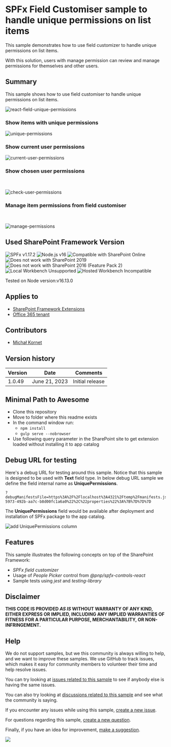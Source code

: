 # SPFx Field Customiser sample to handle unique permissions on list items

This sample demonstrates how to use field customizer to handle unique permissions on list items. 

With this solution, users with manage permission can review and manage permissions for themselves and other users.




## Summary

This sample shows how to use field customiser to handle unique permissions on list items.

![react-field-unique-permissions](./assets/checkUserPermission.gif)


### **Show items with unique permissions**


![unique-permissions](./assets/uniquePermissions.png)


### **Show current user permissions**


![current-user-permissions](./assets/currentUserPermissions.png)


### **Show chosen user permissions**
</br>

![check-user-permissions](./assets/checkUserPermission.gif)


### **Manage item permissions from field customiser**
</br>

![manage-permissions](./assets/managePermissions.png)



## Used SharePoint Framework Version

![SPFx v1.17.2](https://img.shields.io/badge/SPFx-1.17.2-green.svg)
![Node.js v16](https://img.shields.io/badge/Node.js-v16-green.svg)
![Compatible with SharePoint Online](https://img.shields.io/badge/SharePoint%20Online-Compatible-green.svg)
![Does not work with SharePoint 2019](https://img.shields.io/badge/SharePoint%20Server%202019-Incompatible-red.svg "SharePoint Server 2019 requires SPFx 1.4.1 or lower")
![Does not work with SharePoint 2016 (Feature Pack 2)](https://img.shields.io/badge/SharePoint%20Server%202016%20(Feature%20Pack%202)-Incompatible-red.svg "SharePoint Server 2016 Feature Pack 2 requires SPFx 1.1")
![Local Workbench Unsupported](https://img.shields.io/badge/Local%20Workbench-Unsupported-red.svg "Local workbench is no longer available as of SPFx 1.13 and above")
![Hosted Workbench Incompatible](https://img.shields.io/badge/Hosted%20Workbench-Incompatible-red.svg "Does not work with hosted workbench")

Tested on Node version:v16.13.0

## Applies to

* [SharePoint Framework Extensions](https://dev.office.com/sharepoint/docs/spfx/extensions/overview-extensions)
* [Office 365 tenant](http://dev.office.com/sharepoint/docs/spfx/set-up-your-developer-tenant)

## Contributors

* [Michał Kornet](https://github.com/mkm17)

## Version history

Version|Date|Comments
-------|----|--------
1.0.49|June 21, 2023|Initial release

## Minimal Path to Awesome

- Clone this repository
- Move to folder where this readme exists
- In the command window run:
  - `npm install`
  - `gulp serve --nobrowser`
- Use following query parameter in the SharePoint site to get extension loaded without installing it to app catalog

## Debug URL for testing

Here's a debug URL for testing around this sample. Notice that this sample is designed to be used with **Text** field type. In below debug URL sample we define the field internal name as **UniquePermissions**.

```
?debugManifestsFile=https%3A%2F%2Flocalhost%3A4321%2Ftemp%2Fmanifests.js&loadSPFX=true&fieldCustomizers=%7B%22UniquePermissions%22%3A%7B%22id%22%3A%22e0424f4f-5973-492b-aa7c-b8d00fc1a6a0%22%2C%22properties%22%3A%7B%7D%7D%7D
```

The **UniquePermissions** field would be available after deployment and installation of SPFx package to the app catalog.

![add UniquePermissions column](./assets/addColumn.png)

## Features

This sample illustrates the following concepts on top of the SharePoint Framework:

* *SPFx field customizer*
* Usage of *People Picker* control from *@pnp/spfx-controls-react*
* Sample tests using *jest* and *testing-library*


## Disclaimer
**THIS CODE IS PROVIDED *AS IS* WITHOUT WARRANTY OF ANY KIND, EITHER EXPRESS OR IMPLIED, INCLUDING ANY IMPLIED WARRANTIES OF FITNESS FOR A PARTICULAR PURPOSE, MERCHANTABILITY, OR NON-INFRINGEMENT.**

## Help

We do not support samples, but we this community is always willing to help, and we want to improve these samples. We use GitHub to track issues, which makes it easy for  community members to volunteer their time and help resolve issues.

You can try looking at [issues related to this sample](https://github.com/pnp/sp-dev-fx-extensions/issues?q=label%3Areact-field-unique-permissions) to see if anybody else is having the same issues.

You can also try looking at [discussions related to this sample](https://github.com/pnp/sp-dev-fx-extensions/discussions?discussions_q=label%3Areact-field-unique-permissions) and see what the community is saying.

If you encounter any issues while using this sample, [create a new issue](https://github.com/pnp/sp-dev-fx-extensions/issues/new?assignees=&labels=Needs%3A+Triage+%3Amag%3A%2Ctype%3Abug-suspected&template=bug-report.yml&sample=react-field-unique-permissions&authors=@mkm17&title=react-field-unique-permissions%20-%20).

For questions regarding this sample, [create a new question](https://github.com/pnp/sp-dev-fx-extensions/issues/new?assignees=&labels=Needs%3A+Triage+%3Amag%3A%2Ctype%3Abug-suspected&template=question.yml&sample=react-field-unique-permissions&authors=@mkm17&title=react-field-unique-permissions%20-%20).

Finally, if you have an idea for improvement, [make a suggestion](https://github.com/pnp/sp-dev-fx-extensions/issues/new?assignees=&labels=Needs%3A+Triage+%3Amag%3A%2Ctype%3Abug-suspected&template=suggestion.yml&sample=react-field-unique-permissions&authors=@mkm17&title=react-field-unique-permissions%20-%20).

<img src="https://m365-visitor-stats.azurewebsites.net/sp-dev-fx-extensions/samples/react-field-unique-permissions" />
